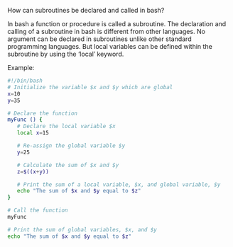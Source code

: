 How can subroutines be declared and called in bash?

In bash a function or procedure is called a subroutine. The declaration and calling of a subroutine in bash is different from other languages. No argument can be declared in subroutines unlike other standard programming languages. But local variables can be defined within the subroutine by using the ‘local’ keyword.

Example:

```bash
#!/bin/bash
# Initialize the variable $x and $y which are global
x=10
y=35

# Declare the function
myFunc () {
   # Declare the local variable $x
   local x=15

   # Re-assign the global variable $y
   y=25

   # Calculate the sum of $x and $y
   z=$((x+y))

   # Print the sum of a local variable, $x, and global variable, $y
   echo "The sum of $x and $y equal to $z"
}

# Call the function
myFunc

# Print the sum of global variables, $x, and $y
echo "The sum of $x and $y equal to $z"
```
